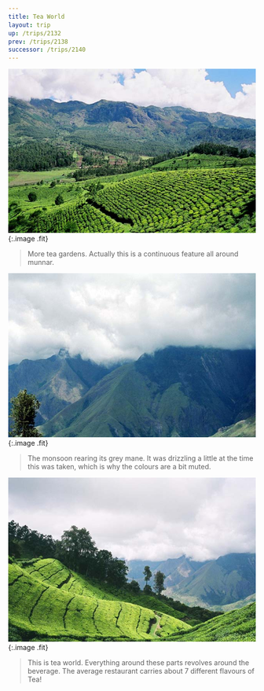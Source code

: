 ```yaml
---
title: Tea World
layout: trip
up: /trips/2132
prev: /trips/2138
successor: /trips/2140
---
```


![Chai Time](/images/trips/munnar/27040010.jpg 'Chai Time'){:.image .fit}

> More tea gardens. Actually this is a continuous feature all around munnar.

 ![Monsoon backdrop](/images/trips/munnar/27040011.jpg 'Monsoon backdrop'){:.image .fit}

> The monsoon rearing its grey mane. It was drizzling a little at the time this was taken, which is why the colours are a bit muted.

 ![More Chai Time](/images/trips/munnar/27040012.jpg 'More Chai Time'){:.image .fit}

> This is tea world. Everything around these parts revolves around the beverage. The average restaurant carries about 7 different flavours of Tea!


